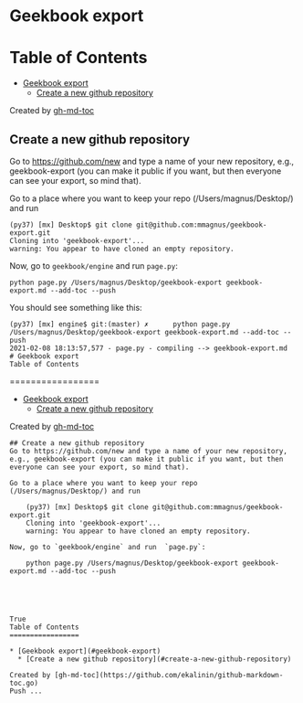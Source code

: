 # Geekbook export
Table of Contents
=================

* [Geekbook export](#geekbook-export)
  * [Create a new github repository](#create-a-new-github-repository)

Created by [gh-md-toc](https://github.com/ekalinin/github-markdown-toc.go)

## Create a new github repository
Go to https://github.com/new and type a name of your new repository, e.g., geekbook-export (you can make it public if you want, but then everyone can see your export, so mind that).

Go to a place where you want to keep your repo (/Users/magnus/Desktop/) and run

	(py37) [mx] Desktop$ git clone git@github.com:mmagnus/geekbook-export.git
	Cloning into 'geekbook-export'...
	warning: You appear to have cloned an empty repository.

Now, go to `geekbook/engine` and run  `page.py`:

	python page.py /Users/magnus/Desktop/geekbook-export geekbook-export.md --add-toc --push

You should see something like this:

	(py37) [mx] engine$ git:(master) ✗      python page.py /Users/magnus/Desktop/geekbook-export geekbook-export.md --add-toc --push
	2021-02-08 18:13:57,577 - page.py - compiling --> geekbook-export.md
	# Geekbook export
	Table of Contents
=================

* [Geekbook export](#geekbook-export)
  * [Create a new github repository](#create-a-new-github-repository)

Created by [gh-md-toc](https://github.com/ekalinin/github-markdown-toc.go)

	## Create a new github repository
	Go to https://github.com/new and type a name of your new repository, e.g., geekbook-export (you can make it public if you want, but then everyone can see your export, so mind that).

	Go to a place where you want to keep your repo (/Users/magnus/Desktop/) and run

		(py37) [mx] Desktop$ git clone git@github.com:mmagnus/geekbook-export.git
		Cloning into 'geekbook-export'...
		warning: You appear to have cloned an empty repository.

	Now, go to `geekbook/engine` and run  `page.py`:

		python page.py /Users/magnus/Desktop/geekbook-export geekbook-export.md --add-toc --push





	True
	Table of Contents
	=================

	* [Geekbook export](#geekbook-export)
	  * [Create a new github repository](#create-a-new-github-repository)

	Created by [gh-md-toc](https://github.com/ekalinin/github-markdown-toc.go)
	Push ...


